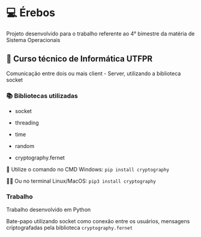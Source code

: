 # 💻 Érebos

Projeto desenvolvido para o trabalho referente ao 4° bimestre da matéria de Sistema Operacionais

## 📐 Curso técnico de Informática UTFPR

Comunicação entre dois ou mais client - Server, utilizando a biblioteca socket

###  📚 Bibliotecas utilizadas

- socket

- threading

- time

- random

- cryptography.fernet 

 🧩 Utilize o comando no CMD Windows: `pip install cryptography`

 🐧🍎 Ou no terminal Linux/MacOS: `pip3 install cryptography`

### Trabalho

 Trabalho desenvolvido em Python

  Bate-papo utilizando socket como conexão entre os usuários, mensagens criptografadas pela biblioteca `cryptography.fernet`